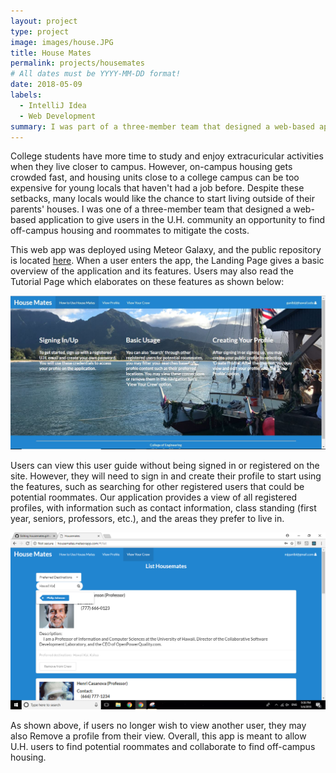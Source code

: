 ```yaml
---
layout: project
type: project
image: images/house.JPG
title: House Mates
permalink: projects/housemates
# All dates must be YYYY-MM-DD format!
date: 2018-05-09
labels:
  - IntelliJ Idea
  - Web Development
summary: I was part of a three-member team that designed a web-based application for U.H. users to collaborate on finding off-campus housing.
---
```


College students have more time to study and enjoy extracuricular activities when they live closer to campus. However, on-campus housing gets crowded fast, and housing units close to a college campus can be too expensive for young locals that haven't had a job before. Despite these setbacks, many locals would like the chance to start living outside of their parents' houses. I was one of a three-member team that designed a web-based application to give users in the U.H. community an opportunity to find off-campus housing and roommates to mitigate the costs. 

This web app was deployed using Meteor Galaxy, and the public repository is located [here](https://github.com/housemates/housemates). When a user enters the app, the Landing Page gives a basic overview of the application and its features. Users may also read the Tutorial Page which elaborates on these features as shown below:

<img class="ui image" src="../images/Tutorial.JPG">

Users can view this user guide without being signed in or registered on the site. However, they will need to sign in and create their profile to start using the features, such as searching for other registered users that could be potential roommates. Our application provides a view of all registered profiles, with information such as contact information, class standing (first year, seniors, professors, etc.), and the areas they prefer to live in.

<img class="ui image" src="../images/ViewCrew.png">

As shown above, if users no longer wish to view another user, they may also Remove a profile from their view. Overall, this app is meant to allow U.H. users to find potential roommates and collaborate to find off-campus housing.
